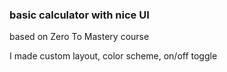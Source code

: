 ### basic calculator with nice UI

based on Zero To Mastery course


I made custom layout, color scheme, on/off toggle